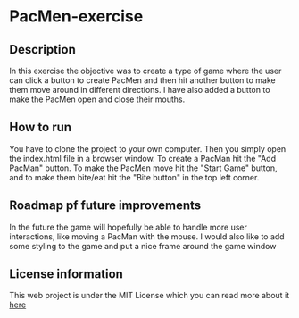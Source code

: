 # PacMen-exercise

## Description

In this exercise the objective was to create a type of game where the user can click a button to create PacMen and then hit another button to make them move around in different directions. I have also added a button to make the PacMen open and close their mouths.

## How to run

You have to clone the project to your own computer. Then you simply open the index.html file in a browser window. To create a PacMan hit the "Add PacMan" button. To make the PacMen move hit the "Start Game" button, and to make them bite/eat hit the "Bite button" in the top left corner.

## Roadmap pf future improvements

In the future the game will hopefully be able to handle more user interactions, like moving a PacMan with the mouse. I would also like to add some styling to the game and put a nice frame around the game window

## License information

This web project is under the MIT License which you can read more about it [here](LICENSE)
